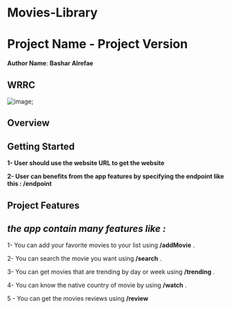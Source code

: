 # Movies-Library

# Project Name - Project Version

**Author Name**: **Bashar Alrefae**

## WRRC

![image]("./assets/WRRC3.jpg");


## Overview

## Getting Started

**1-  User should use the website URL to get the website**

**2-  User can benefits from the app features by specifying the endpoint like this : /endpoint**

## Project Features

## *the app contain many features like :*

1- You can add your favorite movies to your list using **/addMovie** .

2- You can search the movie you want using **/search** .

3- You can get movies that are trending by day or week using **/trending** .

4- You can know the native country of movie by using **/watch** .

5 - You can get the movies reviews using **/review**



